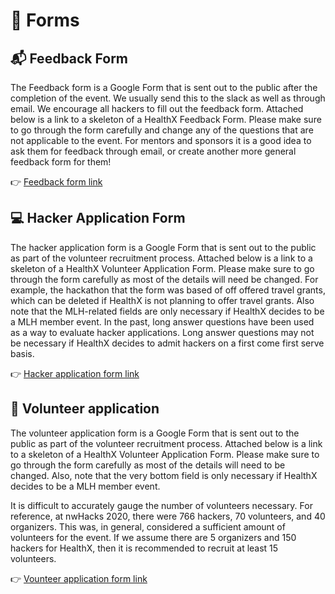 # 📑 Forms

##  📬 Feedback Form

The Feedback form is a Google Form that is sent out to the public after the completion of the event. We usually send this to the slack as well as through email. We encourage all hackers to fill out the feedback form. Attached below is a link to a skeleton of a HealthX Feedback Form. Please make sure to go through the form carefully and change any of the questions that are not applicable to the event. For mentors and sponsors it is a good idea to ask them for feedback through email, or create another more general feedback form for them!


👉 [Feedback form link](https://docs.google.com/forms/d/1ezIU_7eTlUBrJitZTuzelgnnDKuGYUtn1UqtyBYubG8/edit)


## 💻 Hacker Application Form
The hacker application form is a Google Form that is sent out to the public as part of the volunteer recruitment process. Attached below is a link to a skeleton of a HealthX Volunteer Application Form. Please make sure to go through the form carefully as most of the details will need be changed. For example, the hackathon that the form was based of off offered travel grants, which can be deleted if HealthX is not planning to offer travel grants. Also note that the MLH-related fields are only necessary if HealthX decides to be a MLH member event. In the past, long answer questions have been used as a way to evaluate hacker applications. Long answer questions may not be necessary if HealthX decides to admit hackers on a first come first serve basis. 

👉 [Hacker application form link](https://docs.google.com/forms/d/1r666IgGqJyfUgRAof67O29tC8nwsY5bz4-RGDgRQBtM/edit)


## 💪 Volunteer application

The volunteer application form is a Google Form that is sent out to the public as part of the volunteer recruitment process. Attached below is a link to a skeleton of a HealthX Volunteer Application Form. Please make sure to go through the form carefully as most of the details will need to be changed. Also, note that the very bottom field is only necessary if HealthX decides to be a MLH member event. 

It is difficult to accurately gauge the number of volunteers necessary. For reference, at nwHacks 2020, there were 766 hackers, 70 volunteers, and 40 organizers. This was, in general, considered a sufficient amount of volunteers for the event. If we assume there are 5 organizers and 150 hackers for HealthX, then it is recommended to recruit at least 15 volunteers.

👉 [Vounteer application form link](https://docs.google.com/forms/u/2/d/1UgnZv_y9QppcjC02SGwKBz1XbSeIGquVE_qAoY1J4R0/edit?usp=drive_web)